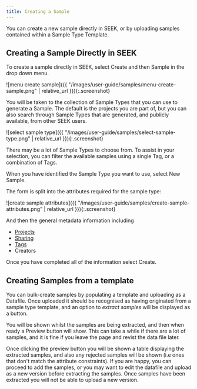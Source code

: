 ```yaml
---
title: Creating a Sample
---
```



You can create a new sample directly in SEEK, or by uploading samples contained within a Sample Type Template.


## Creating a Sample Directly in SEEK

To create a sample directly in SEEK, select Create and then Sample in the drop down menu.

![menu create sample]({{ "/images/user-guide/samples/menu-create-sample.png" | relative_url }}){:.screenshot}

You will be taken to the collection of Sample Types that you can use to generate a Sample.
The default is the projects you are part of, but you can also search through Sample Types that are generated,
and publicly available, from other SEEK users.

![select sample type]({{ "/images/user-guide/samples/select-sample-type.png" | relative_url }}){:.screenshot}

There may be a lot of Sample Types to choose from. To assist in your selection,
you can filter the available samples using a single Tag, or a combination of Tags.

When you have identified the Sample Type you want to use, select New Sample.

The form is split into the attributes required for the sample type:

![create sample attributes]({{ "/images/user-guide/samples/create-sample-attributes.png" | relative_url }}){:.screenshot}

And then the general metadata information including

* [Projects](general-attributes#projects)
* [Sharing](general-attributes#sharing)
* [Tags](general-attributes#tags)
* Creators

Once you have completed all of the information select Create.


## Creating Samples from a template

You can bulk-create samples by populating a template and uploading as a Datafile. Once uploaded it should be recognised as having originated from a sample type template, and an option to _extract samples_ will be displayed as a button.

You will be shown whilst the samples are being extracted, and then when ready a Preview button will show. This can take a while if
there are a lot of samples, and it is fine if you leave the page and revist the data file later.

Once clicking the preview button you will be shown a table displaying the extracted samples, and also any rejected samples
will be shown (i.e ones that don't match the attribute constraints). If you are happy, you can proceed to add the samples,
or you may want to edit the datafile and upload as a new version before extracting the samples.
Once samples have been extracted you will not be able to upload a new version.
